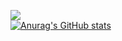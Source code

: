 ![](brain.gif)
<br>
[![Anurag's GitHub stats](https://github-readme-stats.vercel.app/api?username=lilflex420)](https://github.com/anuraghazra/github-readme-stats)
